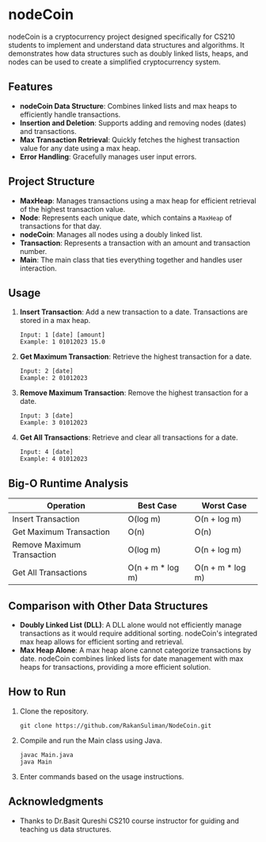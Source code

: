 # nodeCoin

nodeCoin is a cryptocurrency project designed specifically for CS210 students to implement and understand data structures and algorithms. It demonstrates how data structures such as doubly linked lists, heaps, and nodes can be used to create a simplified cryptocurrency system.

## Features

- **nodeCoin Data Structure**: Combines linked lists and max heaps to efficiently handle transactions.
- **Insertion and Deletion**: Supports adding and removing nodes (dates) and transactions.
- **Max Transaction Retrieval**: Quickly fetches the highest transaction value for any date using a max heap.
- **Error Handling**: Gracefully manages user input errors.

## Project Structure

- **MaxHeap**: Manages transactions using a max heap for efficient retrieval of the highest transaction value.
- **Node**: Represents each unique date, which contains a `MaxHeap` of transactions for that day.
- **nodeCoin**: Manages all nodes using a doubly linked list.
- **Transaction**: Represents a transaction with an amount and transaction number.
- **Main**: The main class that ties everything together and handles user interaction.

## Usage

1. **Insert Transaction**: Add a new transaction to a date. Transactions are stored in a max heap.
   ```
   Input: 1 [date] [amount]
   Example: 1 01012023 15.0
   ```

2. **Get Maximum Transaction**: Retrieve the highest transaction for a date.
   ```
   Input: 2 [date]
   Example: 2 01012023
   ```

3. **Remove Maximum Transaction**: Remove the highest transaction for a date.
   ```
   Input: 3 [date]
   Example: 3 01012023
   ```

4. **Get All Transactions**: Retrieve and clear all transactions for a date.
   ```
   Input: 4 [date]
   Example: 4 01012023
   ```

## Big-O Runtime Analysis

| Operation                  | Best Case      | Worst Case        |
|---------------------------|----------------|-------------------|
| Insert Transaction        | O(log m)       | O(n + log m)      |
| Get Maximum Transaction   | O(n)           | O(n)              |
| Remove Maximum Transaction| O(log m)       | O(n + log m)      |
| Get All Transactions      | O(n + m * log m)| O(n + m * log m)  |

## Comparison with Other Data Structures

- **Doubly Linked List (DLL)**: A DLL alone would not efficiently manage transactions as it would require additional sorting. nodeCoin's integrated max heap allows for efficient sorting and retrieval.
- **Max Heap Alone**: A max heap alone cannot categorize transactions by date. nodeCoin combines linked lists for date management with max heaps for transactions, providing a more efficient solution.

## How to Run

1. Clone the repository.
   ```
   git clone https://github.com/RakanSuliman/NodeCoin.git
   ```
2. Compile and run the Main class using Java.
   ```
   javac Main.java
   java Main
   ```
3. Enter commands based on the usage instructions.

## Acknowledgments

- Thanks to Dr.Basit Qureshi CS210 course instructor for guiding and teaching us data structures. 


